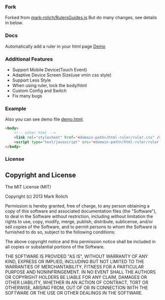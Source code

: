 ### Fork
Forked from [mark-rolich/RulersGuides.js](https://github.com/mark-rolich/RulersGuides.js)
But do many changes, see details in below.

### Docs
Automatically add a ruler in your html page
[Demo](http://mark-rolich.github.io/RulersGuides.js)

### Additional Features
* Support Mobile Device(Touch Event)
* Adaptive Device Screen Size(use vmin css style)
* Support Less Style
* When using ruler, lock the body/html
* Custom Config and Switch
* Fix many bugs

### Example
Also you can see demo file [demo.html](https://raw.githubusercontent.com/HeavenSky/html-ruler/master/demo.html).
```html
<body>
	<!-- other html -->
	<link rel="stylesheet" href="<domain-path>/html-ruler/ruler.css" />
	<script type="text/javascript" src="<domain-path>/html-ruler/ruler.js"></script>
</body>
```

### License

Copyright and License
---------------------

The MIT License (MIT)

Copyright (c) 2013 Mark Rolich

Permission is hereby granted, free of charge, to any person obtaining a copy
of this software and associated documentation files (the "Software"), to deal
in the Software without restriction, including without limitation the rights
to use, copy, modify, merge, publish, distribute, sublicense, and/or sell
copies of the Software, and to permit persons to whom the Software is
furnished to do so, subject to the following conditions:

The above copyright notice and this permission notice shall be included in
all copies or substantial portions of the Software.

THE SOFTWARE IS PROVIDED "AS IS", WITHOUT WARRANTY OF ANY KIND, EXPRESS OR
IMPLIED, INCLUDING BUT NOT LIMITED TO THE WARRANTIES OF MERCHANTABILITY,
FITNESS FOR A PARTICULAR PURPOSE AND NONINFRINGEMENT. IN NO EVENT SHALL THE
AUTHORS OR COPYRIGHT HOLDERS BE LIABLE FOR ANY CLAIM, DAMAGES OR OTHER
LIABILITY, WHETHER IN AN ACTION OF CONTRACT, TORT OR OTHERWISE, ARISING FROM,
OUT OF OR IN CONNECTION WITH THE SOFTWARE OR THE USE OR OTHER DEALINGS IN
THE SOFTWARE.
